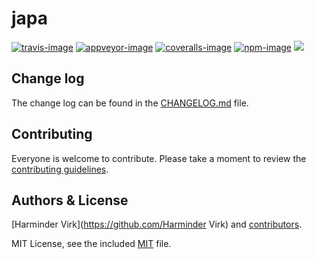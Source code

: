 # japa

[![travis-image]][travis-url]
[![appveyor-image]][appveyor-url]
[![coveralls-image]][coveralls-url]
[![npm-image]][npm-url]
![](https://img.shields.io/badge/Uses-Typescript-294E80.svg?style=flat-square&colorA=ddd)

## Change log

The change log can be found in the [CHANGELOG.md](https://github.com/thetutlage/japa/CHANGELOG.md) file.

## Contributing

Everyone is welcome to contribute. Please take a moment to review the [contributing guidelines](CONTRIBUTING.md).

## Authors & License
[Harminder Virk](https://github.com/Harminder Virk) and [contributors](https://github.com/thetutlage/japa/graphs/contributors).

MIT License, see the included [MIT](LICENSE.md) file.

[travis-image]: https://img.shields.io/travis/thetutlage/japa/master.svg?style=flat-square&logo=travis
[travis-url]: https://travis-ci.org/thetutlage/japa "travis"

[appveyor-image]: https://img.shields.io/appveyor/ci/thetutlage/japa/master.svg?style=flat-square&logo=appveyor
[appveyor-url]: https://ci.appveyor.com/project/thetutlage/japa "appveyor"

[coveralls-image]: https://img.shields.io/coveralls/thetutlage/japa/master.svg?style=flat-square
[coveralls-url]: https://coveralls.io/github/thetutlage/japa "coveralls"

[npm-image]: https://img.shields.io/npm/v/japa.svg?style=flat-square&logo=npm
[npm-url]: https://npmjs.org/package/japa "npm"
